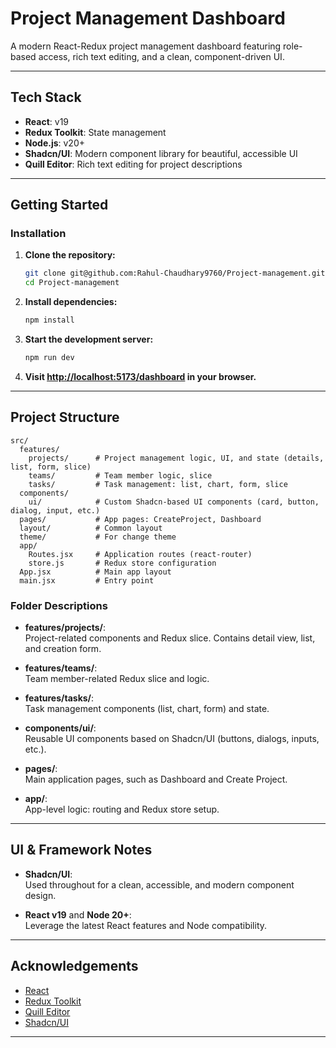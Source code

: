 
# Project Management Dashboard

A modern React-Redux project management dashboard featuring role-based access, rich text editing, and a clean, component-driven UI.

---

## Tech Stack

- **React**: v19
- **Redux Toolkit**: State management
- **Node.js**: v20+
- **Shadcn/UI**: Modern component library for beautiful, accessible UI
- **Quill Editor**: Rich text editing for project descriptions

---

## Getting Started

### Installation

1. **Clone the repository:**
   ```bash
   git clone git@github.com:Rahul-Chaudhary9760/Project-management.git
   cd Project-management
   ```

2. **Install dependencies:**
   ```bash
   npm install
   ```

3. **Start the development server:**
   ```bash
   npm run dev

   ```

4. **Visit [http://localhost:5173/dashboard](http://localhost:5173/dashboard) in your browser.**

---

## Project Structure

```
src/
  features/
    projects/      # Project management logic, UI, and state (details, list, form, slice)
    teams/         # Team member logic, slice
    tasks/         # Task management: list, chart, form, slice
  components/
    ui/            # Custom Shadcn-based UI components (card, button, dialog, input, etc.)
  pages/           # App pages: CreateProject, Dashboard
  layout/          # Common layout 
  theme/           # For change theme
  app/
    Routes.jsx     # Application routes (react-router)
    store.js       # Redux store configuration
  App.jsx          # Main app layout
  main.jsx         # Entry point
```

### Folder Descriptions

- **features/projects/**:  
  Project-related components and Redux slice. Contains detail view, list, and creation form.

- **features/teams/**:  
  Team member-related Redux slice and logic.

- **features/tasks/**:  
  Task management components (list, chart, form) and state.

- **components/ui/**:  
  Reusable UI components based on Shadcn/UI (buttons, dialogs, inputs, etc.).

- **pages/**:  
  Main application pages, such as Dashboard and Create Project.

- **app/**:  
  App-level logic: routing and Redux store setup.

---

## UI & Framework Notes

- **Shadcn/UI**:  
  Used throughout for a clean, accessible, and modern component design.

- **React v19** and **Node 20+**:  
  Leverage the latest React features and Node compatibility.

---

## Acknowledgements

- [React](https://react.dev/)
- [Redux Toolkit](https://redux-toolkit.js.org/)
- [Quill Editor](https://quilljs.com/)
- [Shadcn/UI](https://ui.shadcn.com/)

---

